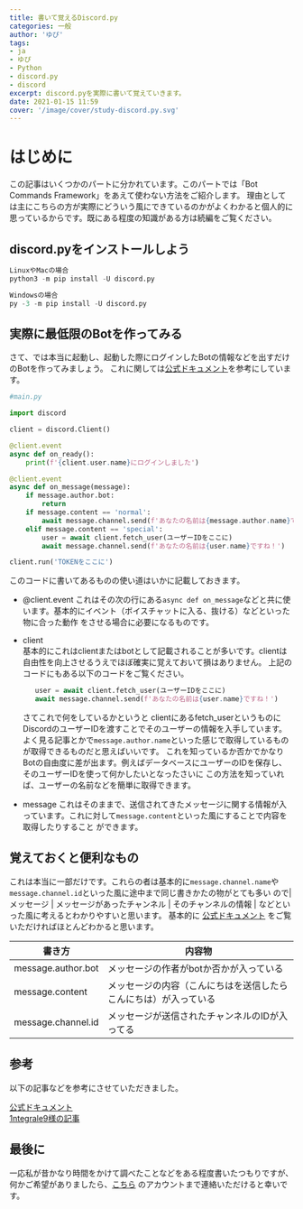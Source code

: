 ```yaml
---
title: 書いて覚えるDiscord.py
categories: 一般
author: 'ゆぴ'
tags:
- ja
- ゆぴ
- Python
- discord.py
- discord
excerpt: discord.pyを実際に書いて覚えていきます。
date: 2021-01-15 11:59
cover: '/image/cover/study-discord.py.svg'
---
```


<!-- toc -->

# はじめに

この記事はいくつかのパートに分かれています。このパートでは「Bot Commands Framework」をあえて使わない方法をご紹介します。
理由としては主にこちらの方が実際にどういう風にできているのかがよくわかると個人的に思っているからです。既にある程度の知識がある方は続編をご覧ください。

## discord.pyをインストールしよう

```python
LinuxやMacの場合
python3 -m pip install -U discord.py

Windowsの場合
py -3 -m pip install -U discord.py
```

## 実際に最低限のBotを作ってみる

さて、では本当に起動し、起動した際にログインしたBotの情報などを出すだけのBotを作ってみましょう。
これに関しては[公式ドキュメント](https://discordpy.readthedocs.io/ja/latest/intro.html)を参考にしています。

```python
#main.py

import discord

client = discord.Client()

@client.event
async def on_ready():
    print(f'{client.user.name}にログインしました')

@client.event
async def on_message(message):
    if message.author.bot:
        return
    if message.content == 'normal':
        await message.channel.send(f'あなたの名前は{message.author.name}ですね！')
    elif message.content == 'special':
        user = await client.fetch_user(ユーザーIDをここに)
        await message.channel.send(f'あなたの名前は{user.name}ですね！')

client.run('TOKENをここに')

```

このコードに書いてあるものの使い道はいかに記載しておきます。
- @client.event
  これはその次の行にある`async def on_message`などと共に使います。基本的にイベント（ボイスチャットに入る、抜ける）などといった物に合った動作
  をさせる場合に必要になるものです。

- client  
  基本的にこれはclientまたはbotとして記載されることが多いです。clientは自由性を向上させるうえでほぼ確実に覚えておいて損はありません。
  上記のコードにもある以下のコードをご覧ください。
  ```python
     user = await client.fetch_user(ユーザーIDをここに)
     await message.channel.send(f'あなたの名前は{user.name}ですね！')
  ```
  さてこれで何をしているかというと clientにあるfetch_userというものにDiscordのユーザーIDを渡すことでそのユーザーの情報を入手しています。
  よく見る記事とかで`message.author.name`といった感じで取得しているものが取得できるものだと思えばいいです。
  これを知っているか否かでかなりBotの自由度に差が出ます。例えばデータベースにユーザーのIDを保存し、そのユーザーIDを使って何かしたいとなったさいに
  この方法を知っていれば、ユーザーの名前などを簡単に取得できます。
  
- message
  これはそのままで、送信されてきたメッセージに関する情報が入っています。これに対して`message.content`といった風にすることで内容を取得したりすること
  ができます。
  
## 覚えておくと便利なもの
これは本当に一部だけです。これらの者は基本的に`message.channel.name`や`message.channel.id`といった風に途中まで同じ書きかたの物がとても多い
ので| メッセージ | メッセージがあったチャンネル | そのチャンネルの情報 | などといった風に考えるとわかりやすいと思います。
基本的に [公式ドキュメント](https://discordpy.readthedocs.io/ja/latest/api.html) をご覧いただければほとんどわかると思います。

|書き方|内容物|
|---|---|
|message.author.bot|メッセージの作者がbotか否かが入っている|
|message.content|メッセージの内容（こんにちはを送信したらこんにちは）が入っている|
|message.channel.id|メッセージが送信されたチャンネルのIDが入ってる|

## 参考
以下の記事などを参考にさせていただきました。

[公式ドキュメント](https://discordpy.readthedocs.io/)  
[1ntegrale9様の記事](https://qiita.com/1ntegrale9/items/9d570ef8175cf178468f)

## 最後に

一応私が昔かなり時間をかけて調べたことなどをある程度書いたつもりですが、何かご希望がありましたら、[こちら](https://ne.akarinext.org/yupix) 
のアカウントまで連絡いただけると幸いです。